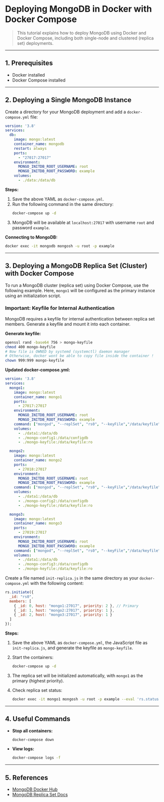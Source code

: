 # Deploying MongoDB in Docker with Docker Compose

> This tutorial explains how to deploy MongoDB using Docker and Docker Compose, including both single-node and clustered (replica set) deployments.

---

## 1. Prerequisites

- Docker installed
- Docker Compose installed

---

## 2. Deploying a Single MongoDB Instance

Create a directory for your MongoDB deployment and add a `docker-compose.yml` file:

```yaml
version: '3.8'
services:
  db:
    image: mongo:latest
    container_name: mongodb
    restart: always
    ports:
      - "27017:27017"
    environment:
      MONGO_INITDB_ROOT_USERNAME: root
      MONGO_INITDB_ROOT_PASSWORD: example
    volumes:
      - ./data:/data/db
```

**Steps:**
1. Save the above YAML as `docker-compose.yml`.
2. Run the following command in the same directory:
   ```sh
   docker-compose up -d
   ```
3. MongoDB will be available at `localhost:27017` with username `root` and password `example`.

**Connecting to MongoDB:**
```sh
docker exec -it mongodb mongosh -u root -p example
```

---

## 3. Deploying a MongoDB Replica Set (Cluster) with Docker Compose

To run a MongoDB cluster (replica set) using Docker Compose, use the following example. Here, `mongo1` will be configured as the primary instance using an initialization script.


### Important: Keyfile for Internal Authentication

MongoDB requires a keyfile for internal authentication between replica set members. Generate a keyfile and mount it into each container.

**Generate keyfile:**
```sh
openssl rand -base64 756 > mongo-keyfile
chmod 400 mongo-keyfile
# Now file is OWNED by systemd (systemctl) daemon manager
# Otherwise, docker wont be able to copy file inside the container !
chown 999:999 mongo-keyfile
```

**Updated docker-compose.yml:**
```yaml
version: '3.8'
services:
  mongo1:
    image: mongo:latest
    container_name: mongo1
    ports:
      - 27017:27017
    environment:
      MONGO_INITDB_ROOT_USERNAME: root
      MONGO_INITDB_ROOT_PASSWORD: example
    command: ["mongod", "--replSet", "rs0", "--keyFile","/data/keyfile", "--bind_all_ip" ]
    volumes:
      - ./data1:/data/db
      - ./mongo-config1:/data/configdb
      - ./mongo-keyfile:/data/keyfile:ro

  mongo2:
    image: mongo:latest
    container_name: mongo2
    ports:
      - 27018:27017
    environment:
      MONGO_INITDB_ROOT_USERNAME: root
      MONGO_INITDB_ROOT_PASSWORD: example
    command: ["mongod", "--replSet", "rs0", "--keyFile","/data/keyfile", "--bind_all_ip" ]
    volumes:
      - ./data1:/data/db
      - ./mongo-config2:/data/configdb
      - ./mongo-keyfile:/data/keyfile:ro

  mongo3:
    image: mongo:latest
    container_name: mongo3
    ports:
      - 27019:27017
    environment:
      MONGO_INITDB_ROOT_USERNAME: root
      MONGO_INITDB_ROOT_PASSWORD: example
    command: ["mongod", "--replSet", "rs0", "--keyFile","/data/keyfile", "--bind_all_ip" ]
    volumes:
      - ./data1:/data/db
      - ./mongo-config3:/data/configdb
      - ./mongo-keyfile:/data/keyfile:ro
```

Create a file named `init-replica.js` in the same directory as your `docker-compose.yml` with the following content:

```js
rs.initiate({
  _id: "rs0",
  members: [
    { _id: 0, host: "mongo1:27017", priority: 2 }, // Primary
    { _id: 1, host: "mongo2:27017", priority: 1 },
    { _id: 2, host: "mongo3:27017", priority: 1 }
  ]
});
```

**Steps:**
1. Save the above YAML as `docker-compose.yml`, the JavaScript file as `init-replica.js`, and generate the keyfile as `mongo-keyfile`.

2. Start the containers:
   ```sh
   docker-compose up -d
   ```
3. The replica set will be initialized automatically, with `mongo1` as the primary (highest priority).

4. Check replica set status:
   ```sh
   docker exec -it mongo1 mongosh -u root -p example --eval 'rs.status()'
   ```
---

## 4. Useful Commands

- **Stop all containers:**
  ```sh
  docker-compose down
  ```
- **View logs:**
  ```sh
  docker-compose logs -f
  ```

---

## 5. References

- [MongoDB Docker Hub](https://hub.docker.com/_/mongo)
- [MongoDB Replica Set Docs](https://www.mongodb.com/docs/manual/replication/)

